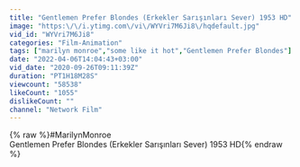```yaml
---
title: "Gentlemen Prefer Blondes (Erkekler Sarışınları Sever) 1953 HD"
image: "https:\/\/i.ytimg.com\/vi\/WYVri7M6Ji8\/hqdefault.jpg"
vid_id: "WYVri7M6Ji8"
categories: "Film-Animation"
tags: ["marilyn monroe","some like it hot","Gentlemen Prefer Blondes"]
date: "2022-04-06T14:04:43+03:00"
vid_date: "2020-09-26T09:11:39Z"
duration: "PT1H18M28S"
viewcount: "58538"
likeCount: "1055"
dislikeCount: ""
channel: "Network Film"
---
```

{% raw %}#MarilynMonroe<br />Gentlemen Prefer Blondes (Erkekler Sarışınları Sever) 1953 HD{% endraw %}

